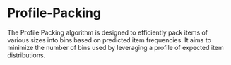 # Profile-Packing
The Profile Packing algorithm is designed to efficiently pack items of various sizes into bins based on predicted item frequencies. It aims to minimize the number of bins used by leveraging a profile of expected item distributions. 
